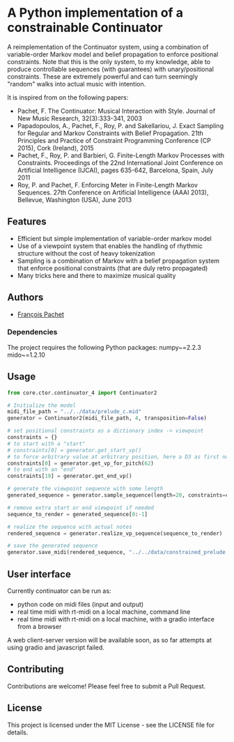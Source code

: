 # A Python implementation of a constrainable Continuator

A reimplementation of the Continuator system, using a combination of variable-order Markov model and belief propagation to enforce positional constraints.
Note that this is the only system, to my knowledge, able to produce controllable sequences (with guarantees) with unary/positional constraints.
These are extremely powerful and can turn seemingly "random" walks into actual music with intention.

It is inspired from on the following papers:
- Pachet, F. The Continuator: Musical Interaction with Style. Journal of New Music Research, 32(3):333-341, 2003
- Papadopoulos, A., Pachet, F., Roy, P. and Sakellariou, J. Exact Sampling for Regular and Markov Constraints with Belief Propagation. 21th Principles and Practice of Constraint Programming Conference (CP 2015), Cork (Ireland), 2015
- Pachet, F., Roy, P. and Barbieri, G. Finite-Length Markov Processes with Constraints. Proceedings of the 22nd International Joint Conference on Artificial Intelligence (IJCAI), pages 635-642, Barcelona, Spain, July 2011
- Roy, P. and Pachet, F. Enforcing Meter in Finite-Length Markov Sequences. 27th Conference on Artificial Intelligence (AAAI 2013), Bellevue, Washington (USA), June 2013

## Features

- Efficient but simple implementation of variable-order markov model
- Use of a viewpoint system that enables the handling of rhythmic structure without the cost of heavy tokenization
- Sampling is a combination of Markov with a belief propagation system that enforce positional constraints (that are duly retro propagated)
- Many tricks here and there to maximize musical quality

## Authors
- [François Pachet](https://github.com/fpachet)

### Dependencies

The project requires the following Python packages:
numpy~=2.2.3
mido~=1.2.10

## Usage

```python
from core.ctor.continuator_4 import Continuator2

# Initialize the model
midi_file_path = "../../data/prelude_c.mid"
generator = Continuator2(midi_file_path, 4, transposition=False)

# set positional constraints as a dictionary index -> viewpoint
constraints = {}
# to start with a "start"
# constraints[0] = generator.get_start_vp()
# to force arbitrary value at arbitrary position, here a D3 as first note
constraints[0] = generator.get_vp_for_pitch(62)
# to end with an "end"
constraints[19] = generator.get_end_vp()

# generate the viewpoint sequence with some length
generated_sequence = generator.sample_sequence(length=20, constraints=constraints)

# remove extra start or end viewpoint if needed
sequence_to_render = generated_sequence[0:-1]

# realize the sequence with actual notes
rendered_sequence = generator.realize_vp_sequence(sequence_to_render)

# save the generated sequence
generator.save_midi(rendered_sequence, "../../data/constrained_prelude.mid", tempo=-1)
```

## User interface
Currently continuator can be run as:
- python code on midi files (input and output)
- real time midi with rt-midi on a local machine, command line
- real time midi with rt-midi on a local machine, with a gradio interface from a browser

A web client-server version will be available soon, as so far attempts at using gradio and javascript failed.

## Contributing

Contributions are welcome! Please feel free to submit a Pull Request.

## License

This project is licensed under the MIT License - see the LICENSE file for details.

